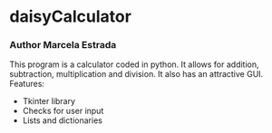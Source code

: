 <h1>daisyCalculator</h1>

<h3>Author Marcela Estrada</h3>

<p>This program is a calculator coded in python. It allows for 
addition, subtraction, multiplication and division. It also has an
attractive GUI. 
<br>
Features:
  <ul>
  <li>Tkinter library
     <li>Checks for user input
    <li>Lists and dictionaries</ul></p>
